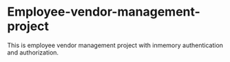 # Employee-vendor-management-project
This is employee vendor management project with inmemory authentication and authorization.
